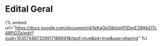 # Edital Geral

{% embed url="https://docs.google.com/document/d/1eKaGpOjbVqnfODerE39lKbDTc48PiDZa/edit?ouid=103574487329917186941&rtpof=true&sd=true&usp=sharing" %}
